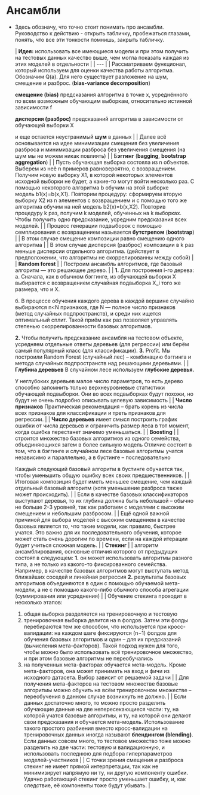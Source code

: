 # Ансамбли

- Здесь обозначу, что точно стоит понимать про ансамбли.
Руководство к действию - открыть табличку, пробежаться глазами, понять, что все эти тонкости помнишь, закрыть табличку.
    
    
    | **Идея:**
    использовать все имеющиеся модели и при этом получить на тестовых данных качество выше, чем могла показать каждая из этих моделей в отдельности |
    | --- |
    | Рассматриваем функционал, который используем для оценки качества работы алгоритма.
    Обозначим Q(a).
    Для него существует разложение на шум, смещение и разброс. (**bias-variance decomposition**)
    
    **смещение (bias)** предсказания алгоритма в точке x, усреднённого по всем возможным обучающим выборкам, относительно истинной зависимости f
    
    **дисперсия (разброс)** предсказаний алгоритма в зависимости от обучающей выборки X
    
    и еще остается неустранимый **шум** в данных |
    | Далее всё основывается на идее минимизации смещения без увеличения разброса и минимизации разброса без увеличения смещения (на шум мы не можем никак повлиять) |
    | Б**эггинг** (**bagging**, **bootstrap aggregation**) |
    | Пусть обучающая выборка состояла из n объектов. Выберем из неё n
    примеров равновероятно, с возвращением. Получим новую выборку X1, в которой некоторых элементов исходной выборки не будет, а какие-то могут войти несколько раз. С помощью некоторого алгоритма b обучим на этой выборке модель b1(x)=b(x,X1). Повторим процедуру: сформируем вторую выборку X2 из n элементов с возвращением и с помощью того же алгоритма обучим на ней модель b2(x)=b(x,X2). Повторив процедуру k раз, получим k моделей, обученных на k выборках. Чтобы получить одно предсказание, усредним предсказания всех моделей. |
    | Процесс генерации подвыборок с помощью семплирования с возвращением называется **бутстрепом** (**bootstrap**) |
    | В этом случае смещение композиции равно смещению одного алгоритма |
    | В этом случае дисперсия (разброс) композиции в k раз меньше дисперсии отдельного алгоритма. (действует в предположении, что алгоритмы не скоррелированны между собой) |
    | **Random forest** |
    | Построим ансамбль алгоритмов, где базовый алгоритм — это решающее дерево. |
    | **1.** Для построения i-го дерева:
    а. Сначала, как в обычном бэггинге, из обучающей выборки X выбирается с возвращением случайная подвыборка X_i того же размера, что и X.
    
    б. В процессе обучения каждого дерева в каждой вершине случайно выбираются n<N признаков, где N — полное число признаков (метод случайных подпространств), и среди них ищется оптимальный сплит. Такой приём как раз позволяет управлять степенью скоррелированности базовых алгоритмов.
    
    **2.** Чтобы получить предсказание ансамбля на тестовом объекте, усредняем отдельные ответы деревьев (для регрессии) или берём самый популярный класс (для классификации).
    **3.** Profit. Мы построили Random Forest (случайный лес) – комбинацию бэггинга и метода случайных подпространств над решающими деревьями. |
    | **Глубина деревьев**
    В случайном лесе используем **глубокие деревья.**
    
    У неглубоких деревьев малое число параметров, то есть дерево способно запомнить только верхнеуровневые статистики обучающей подвыборки. Они во всех подвыборках будут похожи, но будут не очень подробно описывать целевую зависимость |
    | **Число признаков**
    Практическая рекомендация – брать корень из числа всех признаков для классификации и треть признаков для регрессии. |
    | **Число деревьев**
    имеет смысл построить график ошибки от числа деревьев и ограничить размер леса в тот момент, когда ошибка перестанет значимо уменьшаться. |
    | **Boosting** |
    | строится множество базовых алгоритмов из одного семейства, объединяющихся затем в более сильную модель
    Отличие состоит в том, что в бэггинге и случайном лесе базовые алгоритмы учатся независимо и параллельно, а в бустинге – последовательно
    
    Каждый следующий базовый алгоритм в бустинге обучается так, чтобы уменьшить общую ошибку всех своих предшественников. |
    | Итоговая композиция будет иметь меньшее смещение, чем каждый отдельный базовый алгоритм (хотя уменьшение разброса также может происходить). |
    | Если в качестве базовых классификаторов выступают деревья, то их глубина должна быть небольшой – обычно не больше 2-3 уровней, так как работаем с моделями с высоким смещением и небольшим разбросом. |
    | Ещё одной важной причиной для выбора моделей с высоким смещением в качестве базовых является то, что такие модели, как правило, быстрее учатся. Это важно для их последовательного обучения, которое может стать очень дорогим по времени, если на каждой итерации будет учиться сложная модель. |
    | **Стекинг** |
    | алгоритм ансамблирования, основные отличия которого от предыдущих состоят в следующем:
    **1.** он может использовать алгоритмы разного типа, а не только из какого-то фиксированного семейства. Например, в качестве базовых алгоритмов могут выступать метод ближайших соседей и линейная регрессия
    **2.** результаты базовых алгоритмов объединяются в один с помощью обучаемой мета-модели, а не с помощью какого-либо обычного способа агрегации (суммирования или усреднения) |
    | Обучение стекинга проходит в несколько этапов:
    
    1. общая выборка разделяется на тренировочную и тестовую
    2. тренировочная выборка делится на n фолдов. Затем эти фолды перебираются тем же способом, что используется при кросс-валидации: на каждом шаге фиксируются (n−1) фолдов для обучения базовых алгоритмов и один – для их предсказаний (вычисления мета-факторов). Такой подход нужен для того, чтобы можно было использовать всё тренировочное множество, и при этом базовые алгоритмы не переобучались
    3. на полученных мета-факторах обучается мета-модель. Кроме мета-факторов, она может принимать на вход и фичи из исходного датасета. Выбор зависит от решаемой задачи |
    | Для получения мета-факторов на тестовом множестве базовые алгоритмы можно обучить на всём тренировочном множестве – переобучения в данном случае возникнуть не должно. |
    | Если данных достаточно много, то можно просто разделить обучающие данные на две непересекающиеся части: ту, на которой учатся базовые алгоритмы, и ту, на которой они делают свои предсказания и обучается мета-модель. Использование такого простого разбиения вместо кросс-валидации на тренировочных данных иногда называют **блендингом (blending)**. Если данных совсем много, то тестовое множество тоже можно разделить на две части: тестовую и валидационную, и использовать последнюю для подбора гиперпараметров моделей-участников |
    | С точки зрения смещения и разброса стекинг не имеет прямой интерпретации, так как не минимизирует напрямую ни ту, ни другую компоненту ошибки. Удачно работающий стекинг просто уменьшает ошибку, и, как следствие, её компоненты тоже будут убывать. |